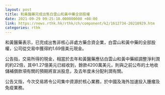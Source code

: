 ```yaml
---
layout: post
title: 和黃醫藥完成出售白雲山和黃中藥全部股權
date: 2021-09-29 09:25:10.000000000 +08:00
link: https://news.rthk.hk/rthk/ch/component/k2/1612734-20210929.htm
categories: rthk
---
```


和黃醫藥表示，已完成出售非核心非處方藥合資企業，白雲山和黃中藥的全部股權，公司從交易中獲得約1.69億美元現金。

公告指，交易所得的現金，相當於去年和黃醫藥應佔白雲山和黃中藥經調整淨利潤的約22倍，其中1.27億美元已經收到，餘款4200萬美元，則與之前公布的土地收儲補償款項有關的預期將宣派股息，及去年度未分配利潤有關。

公告又指，今次交易將令公司集中資源於核心業務，於中國及海外加速投入腫瘤及免疫業務。
